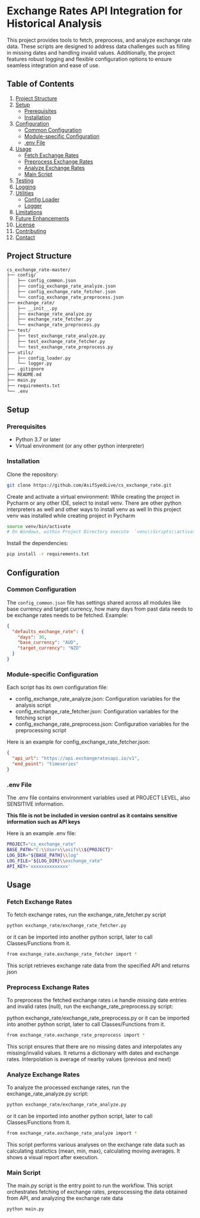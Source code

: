 # Exchange Rates API Integration for Historical Analysis

This project provides tools to fetch, preprocess, and analyze exchange rate data. These scripts are designed to address data challenges such as filling in missing dates and handling invalid values. Additionally, the project features robust logging and flexible configuration options to ensure seamless integration and ease of use.

## Table of Contents
1. [Project Structure](#project-structure)
2. [Setup](#setup)
   - [Prerequisites](#prerequisites)
   - [Installation](#installation)
3. [Configuration](#configuration)
   - [Common Configuration](#common-configuration)
   - [Module-specific Configuration](#module-specific-configuration)
   - [.env File](#env-file)
4. [Usage](#usage)
   - [Fetch Exchange Rates](#fetch-exchange-rates)
   - [Preprocess Exchange Rates](#preprocess-exchange-rates)
   - [Analyze Exchange Rates](#analyze-exchange-rates)
   - [Main Script](#main-script)
5. [Testing](#testing)
6. [Logging](#logging)
7. [Utilities](#utilities)
   - [Config Loader](#config-loader)
   - [Logger](#logger)
8. [Limitations](#limitations)
9. [Future Enhancements](#future-enhancements)
10. [License](#license)
11. [Contributing](#contributing)
12. [Contact](#contact)

## Project Structure
```bash
cs_exchange_rate-master/
├── config/                         
│   ├── config_common.json
│   ├── config_exchange_rate_analyze.json
│   ├── config_exchange_rate_fetcher.json
│   └── config_exchange_rate_preprocess.json
├── exchange_rate/                  
│   ├── __init__.py
│   ├── exchange_rate_analyze.py
│   ├── exchange_rate_fetcher.py
│   └── exchange_rate_preprocess.py
├── test/                           
│   ├── test_exchange_rate_analyze.py
│   ├── test_exchange_rate_fetcher.py
│   └── test_exchange_rate_preprocess.py
├── utils/                          
│   ├── config_loader.py
│   └── logger.py
├── .gitignore
├── README.md
├── main.py                         
├── requirements.txt                
└── .env
```
## Setup

### Prerequisites
- Python 3.7 or later
- Virtual environment (or any other python interpreter)

### Installation
Clone the repository:
```bash
git clone https://github.com/AsifSyedLive/cs_exchange_rate.git
```
Create and activate a virtual environment:
While creating the project in Pycharm or any other IDE, select to install venv.
There are other python interpreters as well and other ways to install venv as well
In this project venv was installed while creating project in Pycharm
```bash
source venv/bin/activate
# On Windows, within Project Directory execute  `venv\\Scripts\\activate`
```
Install the dependencies:
```bash
pip install -r requirements.txt
```
## Configuration

### Common Configuration
The `config_common.json` file has settings shared across all modules like base currency and target currency, how many days from past data needs to be exchange rates needs to be fetched.
Example:
```json
{
  "defaults_exchange_rate": {
    "days": 30,
    "base_currency": "AUD",
    "target_currency": "NZD"
  }
}
```
### Module-specific Configuration
Each script has its own configuration file:

- config_exchange_rate_analyze.json: Configuration variables for the analysis script
- config_exchange_rate_fetcher.json: Configuration variables for the fetching script
- config_exchange_rate_preprocess.json: Configuration variables for the preprocessing script

Here is an example for config_exchange_rate_fetcher.json:
```json
{
  "api_url": "https://api.exchangeratesapi.io/v1",
  "end_point": "timeseries"
}
```
### .env File
The .env file contains environment variables used at PROJECT LEVEL, also SENSITIVE information.

**This file is not be included in version control as it contains sensitive information such as API keys**

Here is an example .env file:
```bash
PROJECT="cs_exchange_rate"
BASE_PATH="C:\\Users\\asifs\\${PROJECT}"
LOG_DIR="${BASE_PATH}\\log"
LOG_FILE="${LOG_DIR}\\exchange_rate"
API_KEY='xxxxxxxxxxxxxx'
```
## Usage
### Fetch Exchange Rates
To fetch exchange rates, run the exchange_rate_fetcher.py script
```bash
python exchange_rate/exchange_rate_fetcher.py
```
or it can be imported into another python script, later to call Classes/Functions from it.
```bash
from exchange_rate.exchange_rate_fetcher import *
```
This script retrieves exchange rate data from the specified API and returns json

### Preprocess Exchange Rates
To preprocess the fetched exchange rates i.e handle missing date entries and invalid rates (null), run the exchange_rate_preprocess.py script:

python exchange_rate/exchange_rate_preprocess.py
or it can be imported into another python script, later to call Classes/Functions from it.
```bash
from exchange_rate.exchange_rate_preprocess import *
```
This script ensures that there are no missing dates and interpolates any missing/invalid values. It returns a dictionary with dates and exchange rates.
Interpolation is average of nearby values (previous and next)
### Analyze Exchange Rates
To analyze the processed exchange rates, run the exchange_rate_analyze.py script:
```bash
python exchange_rate/exchange_rate_analyze.py
```
or it can be imported into another python script, later to call Classes/Functions from it.
```bash
from exchange_rate.exchange_rate_analyze import *
```
This script performs various analyses on the exchange rate data such as calculating statictics (mean, min, max), calculating moving averages.
It shows a visual report after execution.

### Main Script
The main.py script is the entry point to run the workflow. 
This script orchestrates fetching of exchange rates, preprocessing the data obtained from API, and analyzing the exchange rate data
```bash
python main.py
```


